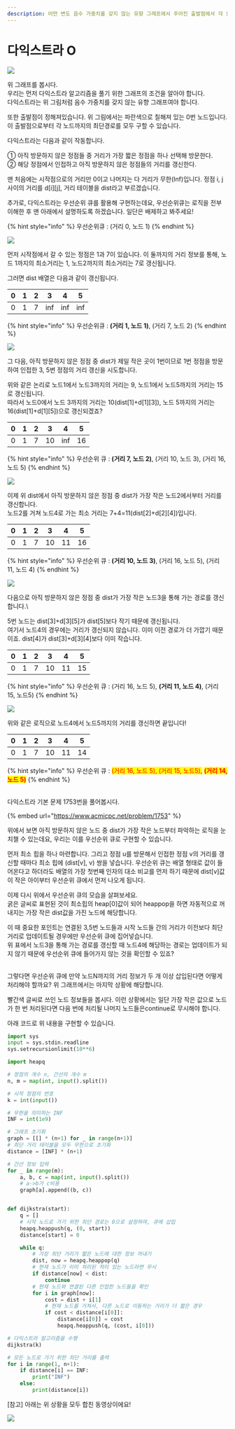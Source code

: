 ```yaml
---
description: 어떤 변도 음수 가중치를 갖지 않는 유향 그래프에서 주어진 출발점에서 각 노드들까지 최단 경로 문제를 푸는 알고리즘
---
```


# 다익스트라 O

![](<../.gitbook/assets/image (1) (4) (1).png>)

위 그래프를 봅시다.\
우리는 먼저 다익스트라 알고리즘을 풀기 위한 그래프의 조건을 알아야 합니다.\
다익스트라는 위 그림처럼 음수 가중치를 갖지 않는 유향 그래프여야 합니다.

또한 출발점이 정해져있습니다. 위 그림에서는 파란색으로 칠해져 있는 0번 노드입니다.\
이 출발점으로부터 각 노드까지의 최단경로를 모두 구할 수 있습니다.

다익스트라는 다음과 같이 작동합니다.

① 아직 방문하지 않은 정점들 중 거리가 가장 짧은 정점을 하나 선택해 방문한다.\
② 해당 정점에서 인접하고 아직 방문하지 않은 정점들의 거리를 갱신한다.

맨 처음에는 시작점으로의 거리만 0이고 나머지는 다 거리가 무한(Inf)입니다. 정점 i, j 사이의 거리를 d\[i]\[j], 거리 테이블을 dist라고 부르겠습니다.

추가로, 다익스트라는 우선순위 큐를 활용해 구현하는데요, 우선순위큐는 로직을 전부 이해한 후 맨 아래에서 설명하도록 하겠습니다. 일단은 배제하고 봐주세요!

{% hint style="info" %}
우선순위큐 : (거리 0, 노드 1)
{% endhint %}

![](../.gitbook/assets/다익스트라1.gif)

먼저 시작점에서 갈 수 있는 정점은 1과 7이 있습니다. 이 둘까지의 거리 정보를 통해,  노드 1까지의 최소거리는 1, 노드2까지의 최소거리는 7로 갱신됩니다.

그러면 dist 배열은 다음과 같이 갱신됩니다.

|  0 | 1 | 2 | 3   | 4   | 5   |
| -- | - | - | --- | --- | --- |
| 0  | 1 | 7 | inf | inf | inf |

{% hint style="info" %}
우선순위큐 : **(거리 1, 노드 1)**, (거리 7, 노드 2)
{% endhint %}

![](../.gitbook/assets/다익스트라2.gif)

그 다음, 아직 방문하지 않은 정점 중 dist가 제일 작은 곳이 1번이므로 1번 정점을 방문하여 인접한 3, 5번 정점의 거리 갱신을 시도합니다.

위와 같은 논리로 노드1에서 노드3까지의 거리는 9, 노드1에서 노드5까지의 거리는 15로 갱신됩니다.\
따라서 노드0에서 노드 3까지의 거리는 10(dist\[1]+d\[1]\[3]), 노드 5까지의 거리는 16(dist\[1]+d\[1]\[5])으로 갱신되겠죠?

|  0 | 1 | 2 | 3  | 4   | 5  |
| -- | - | - | -- | --- | -- |
| 0  | 1 | 7 | 10 | inf | 16 |

{% hint style="info" %}
우선순위 큐 : **(거리 7, 노드 2)**, (거리 10, 노드 3), (거리 16, 노드 5)
{% endhint %}

![](../.gitbook/assets/다익스트라3.gif)

이제 위 dist에서 아직 방문하지 않은 정점 중 dist가 가장 작은 노드2에서부터 거리를 갱신합니다.\
노드2를 거쳐 노드4로 가는 최소 거리는 7+4=11(dist\[2]+d\[2]\[4])입니다.

|  0 | 1 | 2 | 3  | 4  | 5  |
| -- | - | - | -- | -- | -- |
| 0  | 1 | 7 | 10 | 11 | 16 |

{% hint style="info" %}
우선순위 큐 : **(거리 10, 노드 3)**, (거리 16, 노드 5), (거리 11, 노드 4)
{% endhint %}



![](../.gitbook/assets/다익스트라4.gif)

다음으로 아직 방문하지 않은 정점 중 dist가 가장 작은 노드3을 통해 가는 경로를 갱신합니다.\


5번 노드는 dist\[3]+d\[3]\[5]가 dist\[5]보다 작기 때문에 갱신됩니다.\
여기서 노드4의 경우에는 거리가 갱신되지 않습니다. 이미 이전 경로가 더 가깝기 때문이죠. dist\[4]가 dist\[3]+d\[3]\[4]보다 이미 작습니다.

|  0 | 1 | 2 | 3  | 4  | 5  |
| -- | - | - | -- | -- | -- |
| 0  | 1 | 7 | 10 | 11 | 15 |

{% hint style="info" %}
우선순위 큐 : (거리 16, 노드 5), **(거리 11, 노드 4)**, (거리 15, 노드5)
{% endhint %}

![](../.gitbook/assets/다익스트라5.gif)

위와 같은 로직으로 노드4에서 노드5까지의 거리를 갱신하면 끝입니다!

|  0 | 1 | 2 | 3  | 4  | 5  |
| -- | - | - | -- | -- | -- |
| 0  | 1 | 7 | 10 | 11 | 14 |

{% hint style="info" %}
우선순위 큐 : <mark style="color:red;">(거리 16, 노드 5), (거리 15, 노드5),</mark> <mark style="color:red;"></mark><mark style="color:red;">**(거리 14, 노드 5)**</mark>
{% endhint %}

\
다익스트라 기본 문제 1753번을 풀어봅시다.

{% embed url="https://www.acmicpc.net/problem/1753" %}

위에서 보면 아직 방문하지 않은 노드 중 dist가 가장 작은 노드부터 파악하는 로직을 눈치챌 수 있는데요, 우리는 이를 우선순위 큐로 구현할 수 있습니다.

&#x20;

먼저 최소 힙을 하나 마련합니다. 그리고 정점 u를 방문해서 인접한 정점 v의 거리를 갱신할 때마다 최소 힙에 (dist\[v], v) 쌍을 넣습니다. 우선순위 큐는 배열 형태로 값이 들어온다고 하더라도 배열의 가장 첫번째 인자의 대소 비교를 먼저 하기 때문에 dist\[v]값이 작은 아이부터 우선순위 큐에서 먼저 나오게 됩니다.

이제 다시 위에서 우선순위 큐의 모습을 살펴보세요. \
굵은 글씨로 표현된 것이 최소힙의 heap\[0]값이 되어 heappop을 하면 자동적으로 꺼내지는 가장 작은 dist값을 가진 노드에 해당합니다.

이 때 중요한 포인트는 연결된 3,5번 노드들과 시작 노드들 간의 거리가 이전보다 최단 거리로 업데이트될 경우에만 우선순위 큐에 집어넣습니다.\
위 표에서 노드3을 통해 가는 경로를 갱신할 때 노드4에 해당하는 경로는 업데이트가 되지 않기 때문에 우선순위 큐에 들어가지 않는 것을 확인할 수 있죠?

\
그렇다면 우선순위 큐에 만약 노드N까지의 거리 정보가 두 개 이상 삽입된다면 어떻게 처리해야 할까요? 위 그래프에서는 마지막 상황에 해당합니다.

빨간색 글씨로 쓰인 노드 정보들을 봅시다. 이런 상황에서는 일단 가장 작은 값으로 노드가 한 번 처리된다면 다음 번에 처리될 나머지 노드들은continue로 무시해야 합니다.

아래 코드로 위 내용을 구현할 수 있습니다.

```python
import sys
input = sys.stdin.readline
sys.setrecursionlimit(10**6)

import heapq

# 정점의 개수 n, 간선의 개수 m
n, m = map(int, input().split())

# 시작 정점의 번호
k = int(input())

# 무한을 의미하는 INF
INF = int(1e9)

# 그래프 초기화
graph = [[] * (n+1) for _ in range(n+1)]
# 최단 거리 테이블을 모두 무한으로 초기화
distance = [INF] * (n+1)

# 간선 정보 입력
for _ in range(m):
    a, b, c = map(int, input().split())
    # a->b가 c비용
    graph[a].append((b, c))


def dijkstra(start):
    q = []
    # 시작 노드로 가기 위한 최단 경로는 0으로 설정하여, 큐에 삽입
    heapq.heappush(q, (0, start))
    distance[start] = 0

    while q:
        # 가장 최단 거리가 짧은 노드에 대한 정보 꺼내기
        dist, now = heapq.heappop(q)
        # 현재 노드가 이미 처리된 적이 있는 노드라면 무시
        if distance[now] < dist:
            continue
        # 현재 노드와 연결된 다른 인접한 노드들을 확인
        for i in graph[now]:
            cost = dist + i[1]
            # 현재 노드를 거쳐서, 다른 노드로 이동하는 거리가 더 짧은 경우
            if cost < distance[i[0]]:
                distance[i[0]] = cost
                heapq.heappush(q, (cost, i[0]))

# 다익스트라 알고리즘을 수행
dijkstra(k)

# 모든 노드로 가기 위한 최단 거리를 출력
for i in range(1, n+1):
    if distance[i] == INF:
        print("INF")
    else:
        print(distance[i])
```



\[참고] 아래는 위 상황을 모두 합친 동영상이에요!

![](../.gitbook/assets/다익스트라.gif)




